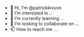 - 👋 Hi, I’m @patrickkivuvo
- 👀 I’m interested in ...
- 🌱 I’m currently learning ...
- 💞️ I’m looking to collaborate on ...
- 📫 How to reach me ...

<!---
patrickkivuvo/patrickkivuvo is a ✨ special ✨ repository because its `README.md` (this file) appears on your GitHub profile.
You can click the Preview link to take a look at your changes.
--->
